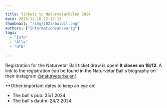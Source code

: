 ```yaml
---

title: Tickets to Naturvetarbalen 2024
date: 2023-12-16 22:12:13
thumbnail: "/img/2023/balbil.png"
authors: ["Informationsansvarig"]
tags: 
  - "Info"
  - "Alla"
  - "UTN"

---
```

Registration for the Naturvetar Ball ticket draw is open! **It closes on 18/12**.
A link to the registration can be found in the Naturvetar Ball's biography on their instagram [@naturvetarbalen](https://www.instagram.com/naturvetarbalen/)!

**Other important dates to keep an eye on!
* The ball's pub: 25/1 2024
* The ball's dautm: 24/2 2024